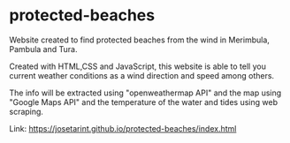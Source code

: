 # protected-beaches

Website created to find protected beaches from the wind in Merimbula, Pambula and Tura.

Created with HTML,CSS and JavaScript, this website is able to tell you current weather conditions as a wind direction and speed among others.

The info will be extracted using "openweathermap API" and the map using "Google Maps API" and the temperature of the water and tides using web scraping.

Link: https://josetarint.github.io/protected-beaches/index.html
